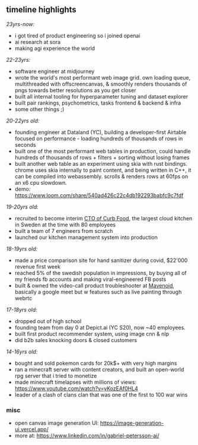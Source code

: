 ## **timeline highlights**

*23yrs-now:*
-   i got tired of product engineering so i joined openai
-   ai research at sora
-   making agi experience the world
  
*22-23yrs:*
-   software engineer at midjourney
-   wrote the world's most performant web image grid. own loading queue, multithreaded with offscreencanvas, & smoothly renders thousands of pngs towards better resolutions as you get closer
-   built all internal tooling for hyperparameter tuning and dataset explorer
-   built pair rankings, psychometrics, tasks frontend & backend & infra
-   some other things ;)
  
*20-22yrs old:* 
-   founding engineer at Dataland (YC), building a developer-first Airtable focused on performance - loading hundreds of thousands of rows in seconds
-   built one of the most performant web tables in production, could handle hundreds of thousands of rows + filters + sorting without losing frames
-   built another web table as an experiment using skia with rust bindings. chrome uses skia internally to paint content, and being written in C++, it can be compiled into webassembly. scrolls & renders rows at 60fps on an x6 cpu slowdown.
-   demo: https://www.loom.com/share/540ad426c22c4db192293babfc9c7fdf

*19-20yrs old:*
-   recruited to become interim <ins>CTO of Curb Food</ins>, the largest cloud kitchen in Sweden at the time with 80 employees
-   built a team of 7 engineers from scratch 
-   launched our kitchen management system into production

*18-19yrs old:* 

-   made a price comparison site for hand sanitizer during covid, $22'000 revenue first week
-   reached 5% of the swedish population in impressions, by buying all of my friends fb accounts and making viral-engineered FB posts
-   built & owned the video-call product troubleshooter at [Mavenoid](https://techcrunch.com/2022/08/30/mavenoid-which-automates-technical-support-and-onboarding-for-hardware-companies-raises-30m/), basically a google meet but w features such as live painting through webrtc

*17-18yrs old:*
-   dropped out of high school
-   founding team from day 0 at Depict.ai (YC S20), now ~40 employees. 
-   built first product recommender system, using image cnn & nlp
-   did b2b sales knocking doors & closed customers 

*14-16yrs old:*
-   bought and sold pokemon cards for 20k$+ with very high margins
-   ran a minecraft server with content creators, and built an open-world rpg server that i tried to monetize
-   made minecraft timelapses with millions of views: https://www.youtube.com/watch?v=yKozEAf0HL4
-   leader of a clash of clans clan that was one of the first to 100 war wins

### misc
-   open canvas image generation UI: https://image-generation-ui.vercel.app/  
-   more at: https://www.linkedin.com/in/gabriel-petersson-ai/
